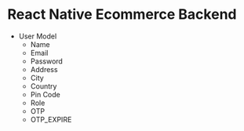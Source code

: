 # React Native Ecommerce Backend

- User Model
  - Name
  - Email
  - Password
  - Address
  - City
  - Country
  - Pin Code
  - Role
  - OTP
  - OTP_EXPIRE
